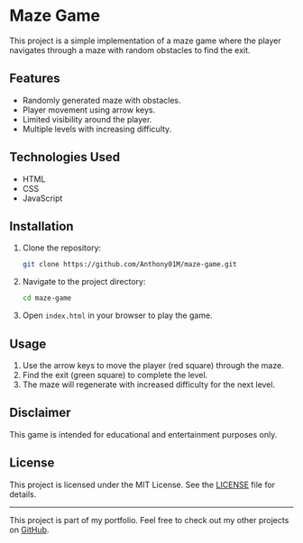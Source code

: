 # Maze Game

This project is a simple implementation of a maze game where the player navigates through a maze with random obstacles to find the exit.

## Features

- Randomly generated maze with obstacles.
- Player movement using arrow keys.
- Limited visibility around the player.
- Multiple levels with increasing difficulty.

## Technologies Used

- HTML
- CSS
- JavaScript

## Installation

1. Clone the repository:
    ```sh
    git clone https://github.com/Anthony01M/maze-game.git
    ```
2. Navigate to the project directory:
    ```sh
    cd maze-game
    ```
3. Open `index.html` in your browser to play the game.

## Usage

1. Use the arrow keys to move the player (red square) through the maze.
2. Find the exit (green square) to complete the level.
3. The maze will regenerate with increased difficulty for the next level.

## Disclaimer

This game is intended for educational and entertainment purposes only.

## License

This project is licensed under the MIT License. See the [LICENSE](LICENSE) file for details.

---

This project is part of my portfolio. Feel free to check out my other projects on [GitHub](https://github.com/Anthony01M).